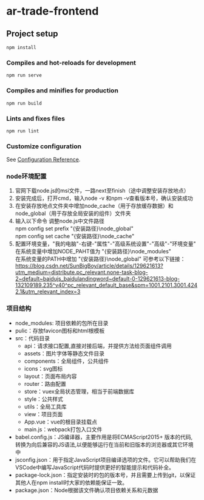 # ar-trade-frontend

## Project setup
```
npm install
```

### Compiles and hot-reloads for development
```
npm run serve
```

### Compiles and minifies for production
```
npm run build
```

### Lints and fixes files
```
npm run lint
```

### Customize configuration
See [Configuration Reference](https://cli.vuejs.org/config/).


### node环境配置
1. 官网下载node.js的msi文件，一路next至finish（途中调整安装存放地点）
2. 安装完成后，打开cmd，输入node -v 和npm -v查看版本号，确认安装成功
3. 在安装存放地点文件夹中增加node_cache（用于存放缓存数据）和node_global（用于存放全局安装的组件）文件夹
4. 输入以下命令 调整node.js中文件路径  
    npm config set prefix "{安装路径}\node_global"  
    npm config set cache "{安装路径}\node_cache"  
6. 配置环境变量，"我的电脑"-右键-"属性"-"高级系统设置"-"高级"-"环境变量"  
    在系统变量中增加NODE_PAHT值为 "{安装路径}\node_modules"  
    在系统变量的PATH中增加 "{安装路径}\node_global"
可参考以下链接：https://blog.csdn.net/SunBigBoy/article/details/129621613?utm_medium=distribute.pc_relevant.none-task-blog-2~default~baidujs_baidulandingword~default-0-129621613-blog-132109189.235^v40^pc_relevant_default_base&spm=1001.2101.3001.4242.1&utm_relevant_index=3

### 项目结构
- node_modules: 项目依赖的包所在目录
- pulic：存放favicon图标和html根模板
- src：代码目录
  - api：请求接口配置,直接对接后端，并提供方法给页面组件调用
  - assets：图片字体等静态文件目录
  - components：全局组件，公共组件
  - icons：svg图标
  - layout：页面布局内容
  - router：路由配置
  - store：vuex全局状态管理，相当于前端数据库
  - style：公共样式
  - utils：全局工具库
  - view：项目页面
  - App.vue：vue的根目录挂载点
  - main.js：webpack打包入口文件
- babel.config.js：JS编译器，主要作用是将ECMAScript2015+ 版本的代码,转换为向后兼容的JS语法,以便能够运行在当前和旧版本的浏览器或其它环境中
- jsconfig.json：用于指定JavaScript项目编译选项的文件。它可以帮助我们在VSCode中编写JavaScript代码时提供更好的智能提示和代码补全。
- package-lock.json：指定安装时的包的版本号，并且需要上传到git，以保证其他人在npm install时大家的依赖能保证一致。 
- package.json：Node根据该文件确认项目依赖关系和元数据
